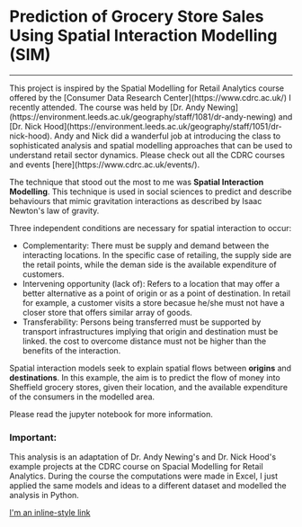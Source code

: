# Prediction of Grocery Store Sales Using Spatial Interaction Modelling (SIM)
<hr>
This project is inspired by the Spatial Modelling for Retail Analytics course offered by the [Consumer Data Research Center](https://www.cdrc.ac.uk/) I recently attended. The course was held by [Dr. Andy Newing](https://environment.leeds.ac.uk/geography/staff/1081/dr-andy-newing) and [Dr. Nick Hood](https://environment.leeds.ac.uk/geography/staff/1051/dr-nick-hood). Andy and Nick did a wanderful job at introducing the class to sophisticated analysis and spatial modelling approaches that can be used to understand retail sector dynamics. Please check out all the CDRC courses and events [here](https://www.cdrc.ac.uk/events/).

The technique that stood out the most to me was **Spatial Interaction Modelling**. This technique is used in social sciences to predict and describe behaviours that mimic gravitation interactions as described by Isaac Newton's law of gravity. 

Three independent conditions are necessary for spatial interaction to occur: 
* Complementarity: There must be supply and demand between the interacting locations. In the specific case of retailing, the supply side are the retail points, while the deman side is the available expenditure of customers. 
* Intervening opportunity (lack of): Refers to a location that may offer a better alternative as a point of origin or as a point of destination. In retail for example, a customer visits a store becasue he/she must not have a closer store that offers similar array of goods. 
* Transferability: Persons being transferred must be supported by transport infrastructures implying that origin and destination must be linked. the cost to overcome distance must not be higher than the benefits of the interaction. 

Spatial interaction models seek to explain spatial flows between **origins** and **destinations**. In this example, the aim is to predict the flow of money into Sheffield grocery stores, given their location, and the available expenditure of the consumers in the modelled area. 

Please read the jupyter notebook for more information.

### Important:
This analysis is an adaptation of Dr. Andy Newing's and Dr. Nick Hood's example projects at the CDRC course on Spacial Modelling for Retail Analytics. During the course the computations were made in Excel, I just applied the same models and ideas to a different dataset and modelled the analysis in Python. 

[I'm an inline-style link](https://www.google.com)
